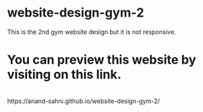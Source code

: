 # website-design-gym-2
This is the 2nd gym website design but it is not responsive.
# You can preview this website by visiting on this link.
<br/>
https://anand-sahni.github.io/website-design-gym-2/

